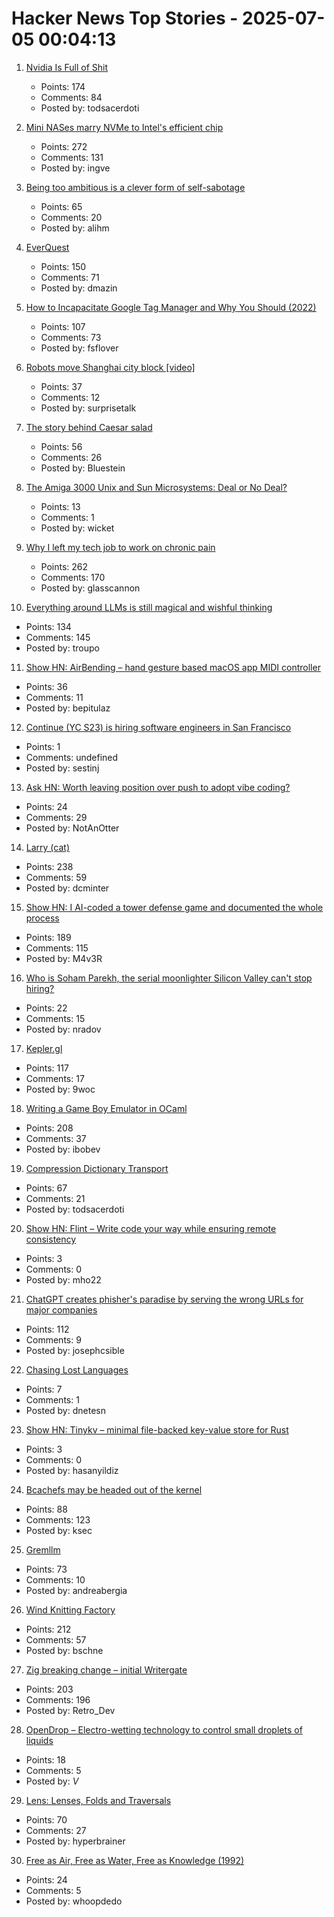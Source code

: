 # Hacker News Top Stories - 2025-07-05 00:04:13

1. [Nvidia Is Full of Shit](https://blog.sebin-nyshkim.net/posts/nvidia-is-full-of-shit/)
   - Points: 174
   - Comments: 84
   - Posted by: todsacerdoti

2. [Mini NASes marry NVMe to Intel's efficient chip](https://www.jeffgeerling.com/blog/2025/mini-nases-marry-nvme-intels-efficient-chip)
   - Points: 272
   - Comments: 131
   - Posted by: ingve

3. [Being too ambitious is a clever form of self-sabotage](https://maalvika.substack.com/p/being-too-ambitious-is-a-clever-form)
   - Points: 65
   - Comments: 20
   - Posted by: alihm

4. [EverQuest](https://www.filfre.net/2025/07/everquest/)
   - Points: 150
   - Comments: 71
   - Posted by: dmazin

5. [How to Incapacitate Google Tag Manager and Why You Should (2022)](https://backlit.neocities.org/incapacitate-google-tag-manager)
   - Points: 107
   - Comments: 73
   - Posted by: fsflover

6. [Robots move Shanghai city block [video]](https://www.youtube.com/watch?v=7ZccC9BnT8k)
   - Points: 37
   - Comments: 12
   - Posted by: surprisetalk

7. [The story behind Caesar salad](https://www.nationalgeographic.com/travel/article/story-behind-caesar-salad)
   - Points: 56
   - Comments: 26
   - Posted by: Bluestein

8. [The Amiga 3000 Unix and Sun Microsystems: Deal or No Deal?](https://www.datagubbe.se/amix/)
   - Points: 13
   - Comments: 1
   - Posted by: wicket

9. [Why I left my tech job to work on chronic pain](https://sailhealth.substack.com/p/why-i-left-my-tech-job-to-work-on)
   - Points: 262
   - Comments: 170
   - Posted by: glasscannon

10. [Everything around LLMs is still magical and wishful thinking](https://dmitriid.com/everything-around-llms-is-still-magical-and-wishful-thinking)
   - Points: 134
   - Comments: 145
   - Posted by: troupo

11. [Show HN: AirBending – hand gesture based macOS app MIDI controller](https://www.nanassound.com/products/software/airbending)
   - Points: 36
   - Comments: 11
   - Posted by: bepitulaz

12. [Continue (YC S23) is hiring software engineers in San Francisco](https://www.ycombinator.com/companies/continue/jobs)
   - Points: 1
   - Comments: undefined
   - Posted by: sestinj

13. [Ask HN: Worth leaving position over push to adopt vibe coding?](undefined)
   - Points: 24
   - Comments: 29
   - Posted by: NotAnOtter

14. [Larry (cat)](https://en.wikipedia.org/wiki/Larry_(cat))
   - Points: 238
   - Comments: 59
   - Posted by: dcminter

15. [Show HN: I AI-coded a tower defense game and documented the whole process](https://github.com/maciej-trebacz/tower-of-time-game)
   - Points: 189
   - Comments: 115
   - Posted by: M4v3R

16. [Who is Soham Parekh, the serial moonlighter Silicon Valley can't stop hiring?](https://techcrunch.com/2025/07/03/who-is-soham-parekh-the-serial-moonlighter-silicon-valley-startups-cant-stop-hiring/)
   - Points: 22
   - Comments: 15
   - Posted by: nradov

17. [Kepler.gl](https://kepler.gl/)
   - Points: 117
   - Comments: 17
   - Posted by: 9woc

18. [Writing a Game Boy Emulator in OCaml](https://linoscope.github.io/writing-a-game-boy-emulator-in-ocaml/)
   - Points: 208
   - Comments: 37
   - Posted by: ibobev

19. [Compression Dictionary Transport](https://developer.mozilla.org/en-US/docs/Web/HTTP/Guides/Compression_dictionary_transport)
   - Points: 67
   - Comments: 21
   - Posted by: todsacerdoti

20. [Show HN: Flint – Write code your way while ensuring remote consistency](https://github.com/capsulescodes/flint)
   - Points: 3
   - Comments: 0
   - Posted by: mho22

21. [ChatGPT creates phisher's paradise by serving the wrong URLs for major companies](https://www.theregister.com/2025/07/03/ai_phishing_websites/)
   - Points: 112
   - Comments: 9
   - Posted by: josephcsible

22. [Chasing Lost Languages](https://nautil.us/chasing-lost-languages-1221167/)
   - Points: 7
   - Comments: 1
   - Posted by: dnetesn

23. [Show HN: Tinykv – minimal file-backed key-value store for Rust](https://crates.io/crates/tinykv)
   - Points: 3
   - Comments: 0
   - Posted by: hasanyildiz

24. [Bcachefs may be headed out of the kernel](https://lwn.net/Articles/1027289/)
   - Points: 88
   - Comments: 123
   - Posted by: ksec

25. [Gremllm](https://github.com/awwaiid/gremllm)
   - Points: 73
   - Comments: 10
   - Posted by: andreabergia

26. [Wind Knitting Factory](https://www.merelkarhof.nl/work/wind-knitting-factory)
   - Points: 212
   - Comments: 57
   - Posted by: bschne

27. [Zig breaking change – initial Writergate](https://github.com/ziglang/zig/pull/24329)
   - Points: 203
   - Comments: 196
   - Posted by: Retro_Dev

28. [OpenDrop – Electro-wetting technology to control small droplets of liquids](https://gaudishop.ch/index.php/product-category/opendrop/)
   - Points: 18
   - Comments: 5
   - Posted by: _V_

29. [Lens: Lenses, Folds and Traversals](https://hackage.haskell.org/package/lens)
   - Points: 70
   - Comments: 27
   - Posted by: hyperbrainer

30. [Free as Air, Free as Water, Free as Knowledge (1992)](http://bactra.org/Sterling/Free_as_the_Air_Free_as_Water_Free_as_Knowledge.html)
   - Points: 24
   - Comments: 5
   - Posted by: whoopdedo

